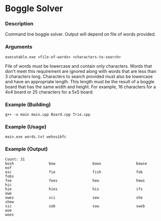 # Boggle Solver

### Description

Command line boggle solver. Output will depend on file of words provided.

### Arguments

```
executable.exe <file-of-words> <characters-to-search>
```

File of words must be lowercase and contain only characters. Words that don't meet this requirement are ignored along with words that are less than 3 characters long. Characters to search provided must also be lowercase and have an appropriate length. This length must be the result of a boggle board that has the same width and height. For example, 16 characters for a 4x4 board or 25 characters for a 5x5 board.

### Example (Building)

```
g++ -o main main.cpp Board.cpp Trie.cpp
```

### Example (Usage)

```
main.exe words.txt wehosibfc
```

### Example (Output)
```
Count: 31
bosh                bow                 bows                bowse               eof
esc                 fie                 fish                fob                 fobs
foe                 foes                hew                 hews                hic
hie                 hies                his                 ifs                 owe
owes                sci                 sew                 she                 shew
sic                 sob                 sow                 swob                woe
woes
```